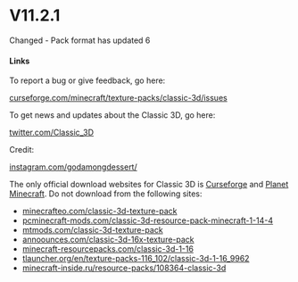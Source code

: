 # V11.2.1

Changed - Pack format has updated 6

#### Links

To report a bug or give feedback, go here:

[curseforge.com/minecraft/texture-packs/classic-3d/issues](https://www.curseforge.com/minecraft/texture-packs/classic-3d/issues?filter-tag=&amp;filter-action=)

To get news and updates about the Classic 3D, go here:

[twitter.com/Classic\_3D](https://twitter.com/Classic_3D)

Credit:

[instagram.com/godamongdessert/](https://www.instagram.com/godamongdessert/)

The only official download websites for Classic 3D is [Curseforge](https://www.curseforge.com/minecraft/texture-packs/classic-3d) and [Planet Minecraft](https://www.planetminecraft.com/texture-pack/classic-3d-4384051/). Do not download from the following sites:

- [minecrafteo.com/classic-3d-texture-pack](https://www.curseforge.com/linkout?remoteUrl=https%253a%252f%252fwww.minecrafteo.com%252fclassic-3d-texture-pack%252f)
- [pcminecraft-mods.com/classic-3d-resource-pack-minecraft-1-14-4](https://www.curseforge.com/linkout?remoteUrl=https%253a%252f%252fpcminecraft-mods.com%252fclassic-3d-resource-pack-minecraft-1-14-4%252f)
- [mtmods.com/classic-3d-texture-pack](https://www.curseforge.com/linkout?remoteUrl=https%253a%252f%252fwww.mtmods.com%252fclassic-3d-texture-pack%252f)
- [annoounces.com/classic-3d-16x-texture-pack](https://www.curseforge.com/linkout?remoteUrl=https%253a%252f%252fannoounces.com%252fclassic-3d-16x-texture-pack%252f)
- [minecraft-resourcepacks.com/classic-3d-1-16](https://www.curseforge.com/linkout?remoteUrl=https%253a%252f%252fminecraft-resourcepacks.com%252fclassic-3d-1-16%252f)
- [tlauncher.org/en/texture-packs-116\_102/classic-3d-1-16\_9962](https://www.curseforge.com/linkout?remoteUrl=https%253a%252f%252ftlauncher.org%252fen%252ftexture-packs-116_102%252fclassic-3d-1-16_9962.html)
- [minecraft-inside.ru/resource-packs/108364-classic-3d](https://www.curseforge.com/linkout?remoteUrl=https%253a%252f%252fminecraft-inside.ru%252fresource-packs%252f108364-classic-3d.html)
